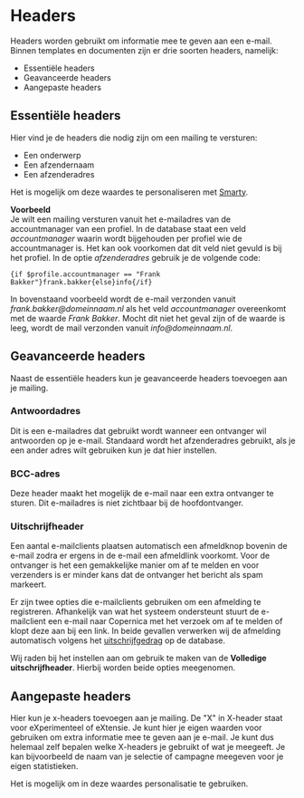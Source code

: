 # Headers

Headers worden gebruikt om informatie mee te geven aan een e-mail. Binnen templates en documenten zijn er drie soorten headers, namelijk:
- Essentiële headers
- Geavanceerde headers
- Aangepaste headers

## Essentiële headers
Hier vind je de headers die nodig zijn om een mailing te versturen:
- Een onderwerp
- Een afzendernaam
- Een afzenderadres

Het is mogelijk om deze waardes te personaliseren met [Smarty](./smarty). 

**Voorbeeld**  
Je wilt een mailing versturen vanuit het e-mailadres van de accountmanager van een profiel. In de database staat een veld _accountmanager_ waarin wordt bijgehouden per profiel wie de accountmanager is. Het kan ook voorkomen dat dit veld niet gevuld is bij het profiel. In de optie _afzenderadres_ gebruik je de volgende code:

```
{if $profile.accountmanager == "Frank Bakker"}frank.bakker{else}info{/if}
```

In bovenstaand voorbeeld wordt de e-mail verzonden vanuit _frank.bakker@domeinnaam.nl_ als het veld _accountmanager_ overeenkomt met de waarde _Frank Bakker_. Mocht dit niet het geval zijn of de waarde is leeg, wordt de mail verzonden vanuit _info@domeinnaam.nl_.

## Geavanceerde headers
Naast de essentiële headers kun je geavanceerde headers toevoegen aan je mailing.  

### Antwoordadres
Dit is een e-mailadres dat gebruikt wordt wanneer een ontvanger wil antwoorden op je e-mail. Standaard wordt het afzenderadres gebruikt, als je een ander adres wilt gebruiken kun je dat hier instellen.

### BCC-adres
Deze header maakt het mogelijk de e-mail naar een extra ontvanger te sturen. Dit e-mailadres is niet zichtbaar bij de hoofdontvanger.

### Uitschrijfheader
Een aantal e-mailclients plaatsen automatisch een afmeldknop bovenin de e-mail zodra er ergens in de e-mail een afmeldlink voorkomt. Voor de ontvanger is het een gemakkelijke manier om af te melden en voor verzenders is er minder kans dat de ontvanger het bericht als spam markeert.  

Er zijn twee opties die e-mailclients gebruiken om een afmelding te registreren. Afhankelijk van wat het systeem ondersteunt stuurt de e-mailclient een e-mail naar Copernica met het verzoek om af te melden of klopt deze aan bij een link. In beide gevallen verwerken wij de afmelding automatisch volgens het [uitschrijfgedrag](./database-unsubscribe-behavior) op de database.  

Wij raden bij het instellen aan om gebruik te maken van de **Volledige uitschrijfheader**. Hierbij worden beide opties meegenomen.

## Aangepaste headers
Hier kun je x-headers toevoegen aan je mailing. De "X" in X-header staat voor eXperimenteel of eXtensie. Je kunt hier je eigen waarden voor gebruiken om extra informatie mee te geven aan je e-mail. Je kunt dus helemaal zelf bepalen welke X-headers je gebruikt of wat je meegeeft. Je kan bijvoorbeeld de naam van je selectie of campagne meegeven voor je eigen statistieken.

Het is mogelijk om in deze waardes personalisatie te gebruiken. 
